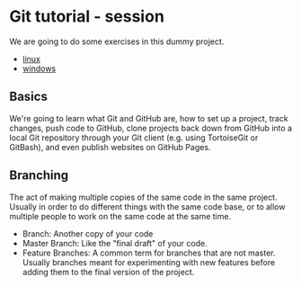 # Git tutorial - session
We are going to do some exercises in this dummy project.

- [linux](https://www.elic.ucl.ac.be/TECLIM/Git_Training/src/master/project/linux)
- [windows](https://www.elic.ucl.ac.be/TECLIM/Git_Training/src/master/project/windows)

## Basics

We're going to learn what Git and GitHub are, how to set up a project, track changes, push code to GitHub, clone projects back down from GitHub into a local Git repository through your Git client (e.g. using TortoiseGit or GitBash), and even publish websites on GitHub Pages.

## Branching

The act of making multiple copies of the same code in the same project. Usually in order to do different things with the same code base, or to allow multiple people to work on the same code at the same time.

- Branch: Another copy of your code
- Master Branch: Like the "final draft" of your code.
- Feature Branches: A common term for branches that are not master. Usually branches meant for experimenting with new features before adding them to the final version of the project.
